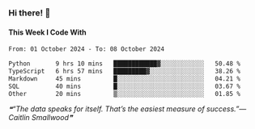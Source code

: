 ### Hi there! 👋

#### This Week I Code With
<!--START_SECTION:waka-->

```txt
From: 01 October 2024 - To: 08 October 2024

Python       9 hrs 10 mins   ████████████▓░░░░░░░░░░░░   50.48 %
TypeScript   6 hrs 57 mins   █████████▓░░░░░░░░░░░░░░░   38.26 %
Markdown     45 mins         █░░░░░░░░░░░░░░░░░░░░░░░░   04.21 %
SQL          40 mins         █░░░░░░░░░░░░░░░░░░░░░░░░   03.67 %
Other        20 mins         ▒░░░░░░░░░░░░░░░░░░░░░░░░   01.85 %
```

<!--END_SECTION:waka-->

<!--STARTS_HERE_QUOTE_README-->
<i>❝“The data speaks for itself. That’s the easiest measure of success.”— Caitlin Smallwood❞</i>
<!--ENDS_HERE_QUOTE_README-->

